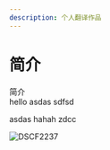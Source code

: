 ```yaml
---
description: 个人翻译作品
---
```


# 简介

简介  
hello
asdas
sdfsd

asdas
hahah zdcc

![DSCF2237](media/DSCF2237-1.jpg)



